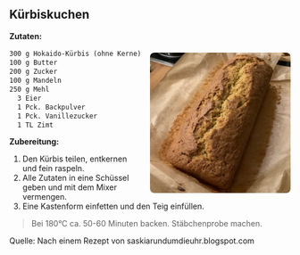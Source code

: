 ## Kürbiskuchen

<img align='right' style="margin:5ex 0 1ex 1em;border-radius:8px" width="50%" src="../images/Kuerbiskuchen.jpg">

**Zutaten:**
```
300 g Hokaido-Kürbis (ohne Kerne)
100 g Butter
200 g Zucker
100 g Mandeln
250 g Mehl
  3 Eier
  1 Pck. Backpulver
  1 Pck. Vanillezucker
  1 TL Zimt
```

**Zubereitung:**  

1. Den Kürbis teilen, entkernen und fein raspeln. 
3. Alle Zutaten in eine Schüssel geben und mit dem Mixer vermengen. 
4. Eine Kastenform einfetten und den Teig einfüllen. 

> Bei 180°C ca. 50-60 Minuten backen. Stäbchenprobe machen.



Quelle: Nach einem Rezept von saskiarundumdieuhr.blogspot.com
